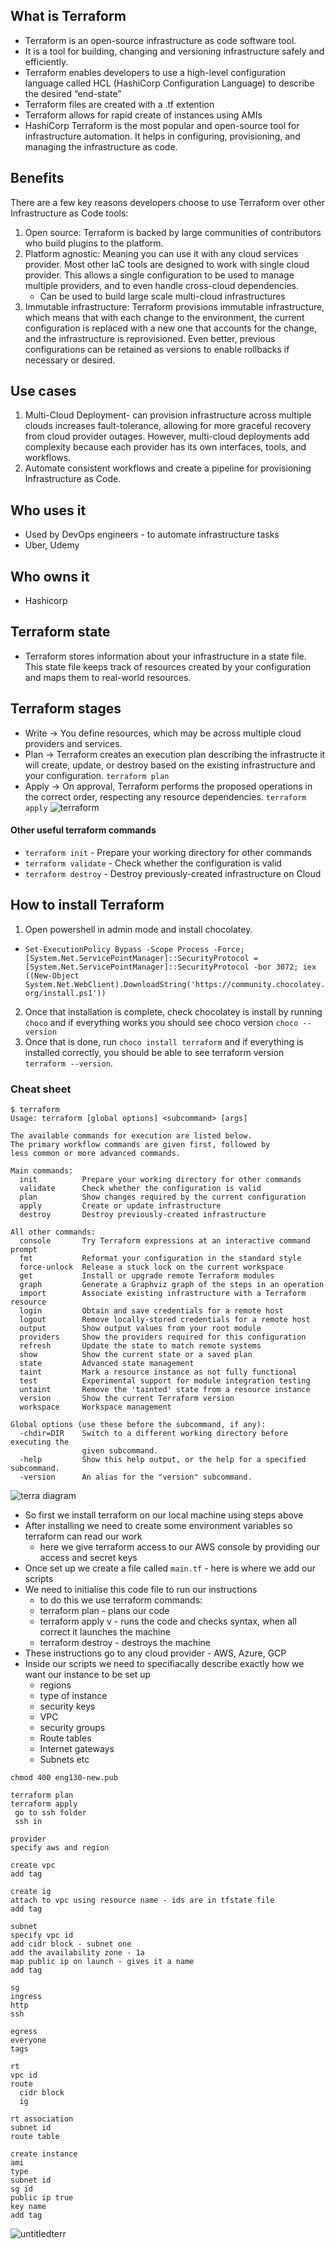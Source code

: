 ## What is Terraform
- Terraform is an open-source infrastructure as code software tool.
- It is a tool for building, changing and versioning infrastructure safely and efficiently.
- Terraform enables developers to use a high-level configuration language called HCL (HashiCorp Configuration Language) to describe the desired “end-state”
- Terraform files are created with a .tf extention
- Terraform allows for rapid create of instances using AMIs
- HashiCorp Terraform is the most popular and open-source tool for infrastructure automation. It helps in configuring, provisioning, and managing the infrastructure as code.

## Benefits
There are a few key reasons developers choose to use Terraform over other Infrastructure as Code tools:
1. Open source: Terraform is backed by large communities of contributors who build plugins to the platform.
2. Platform agnostic: Meaning you can use it with any cloud services provider. Most other IaC tools are designed to work with single cloud provider. This allows a single configuration to be used to manage multiple providers, and to even handle cross-cloud dependencies.
    - Can be used to build large scale multi-cloud infrastructures
3. Immutable infrastructure: Terraform provisions immutable infrastructure, which means that with each change to the environment, the current configuration is replaced with a new one that accounts for the change, and the infrastructure is reprovisioned. Even better, previous configurations can be retained as versions to enable rollbacks if necessary or desired.

## Use cases
1. Multi-Cloud Deployment- can provision infrastructure across multiple clouds increases fault-tolerance, allowing for more graceful recovery from cloud provider outages. However, multi-cloud deployments add complexity because each provider has its own interfaces, tools, and workflows.
2. Automate consistent workflows and create a pipeline for provisioning Infrastructure as Code. 

## Who uses it
- Used by DevOps engineers - to automate infrastructure tasks
- Uber, Udemy
## Who owns it
- Hashicorp
## Terraform state
- Terraform stores information about your infrastructure in a state file. This state file keeps track of resources created by your configuration and maps them to real-world resources.
## Terraform stages
- Write -> You define resources, which may be across multiple cloud providers and services.
- Plan -> Terraform creates an execution plan describing the infrastructe it will create, update, or destroy based on the existing infrastructure and your configuration. `terraform plan`
- Apply -> On approval, Terraform performs the proposed operations in the correct order, respecting any resource dependencies. `terraform apply`
![terraform](https://user-images.githubusercontent.com/115226294/202477572-d7d8d1b6-d73d-43c0-a097-a2ffc6f7d13f.png)
#### Other useful terraform commands
- `terraform init` - Prepare your working directory for other commands
- `terraform validate` - Check whether the configuration is valid
- `terraform destroy` - Destroy previously-created infrastructure on Cloud

## How to install Terraform
1. Open powershell in admin mode and install chocolatey.
- `Set-ExecutionPolicy Bypass -Scope Process -Force; [System.Net.ServicePointManager]::SecurityProtocol = [System.Net.ServicePointManager]::SecurityProtocol -bor 3072; iex ((New-Object System.Net.WebClient).DownloadString('https://community.chocolatey.org/install.ps1'))`
2. Once that installation is complete, check chocolatey is install by running `choco` and if everything works you should see choco version `choco --version`
3. Once that is done, run `choco install terraform` and if everything is installed correctly, you should be able to see terraform version `terraform --version`.

### Cheat sheet

```
$ terraform
Usage: terraform [global options] <subcommand> [args]

The available commands for execution are listed below.
The primary workflow commands are given first, followed by
less common or more advanced commands.

Main commands:
  init          Prepare your working directory for other commands
  validate      Check whether the configuration is valid
  plan          Show changes required by the current configuration
  apply         Create or update infrastructure
  destroy       Destroy previously-created infrastructure

All other commands:
  console       Try Terraform expressions at an interactive command prompt
  fmt           Reformat your configuration in the standard style
  force-unlock  Release a stuck lock on the current workspace
  get           Install or upgrade remote Terraform modules
  graph         Generate a Graphviz graph of the steps in an operation
  import        Associate existing infrastructure with a Terraform resource
  login         Obtain and save credentials for a remote host
  logout        Remove locally-stored credentials for a remote host
  output        Show output values from your root module
  providers     Show the providers required for this configuration
  refresh       Update the state to match remote systems
  show          Show the current state or a saved plan
  state         Advanced state management
  taint         Mark a resource instance as not fully functional
  test          Experimental support for module integration testing
  untaint       Remove the 'tainted' state from a resource instance
  version       Show the current Terraform version
  workspace     Workspace management

Global options (use these before the subcommand, if any):
  -chdir=DIR    Switch to a different working directory before executing the
                given subcommand.
  -help         Show this help output, or the help for a specified subcommand.
  -version      An alias for the "version" subcommand.
  ```
![terra diagram](https://user-images.githubusercontent.com/115226294/202477849-833606fd-f8e3-4357-9adb-f7163c7da741.png)

- So first we install terraform on our local machine using steps above
- After installing we need to create some environment variables so terraform can read our work
    - here we give terraform access to our AWS console by providing our access and secret keys
- Once set up we create a file called `main.tf` - here is where we add our scripts
- We need to initialise this code file to run our instructions
    - to do this we use terraform commands:
    - terraform plan - plans our code
    - terraform apply v - runs the code and checks syntax, when all correct it launches the machine
    - terraform destroy - destroys the machine
- These instructions go to any cloud provider - AWS, Azure, GCP
- Inside our scripts we need to specifiacally describe exactly how we want our instance to be set up
    - regions
    - type of instance 
    - security keys
    - VPC
    - security groups
    - Route tables
    - Internet gateways
    - Subnets etc
```
chmod 400 eng130-new.pub

terraform plan
terraform apply
 go to ssh folder
 ssh in

provider 
specify aws and region

create vpc
add tag

create ig
attach to vpc using resource name - ids are in tfstate file
add tag

subnet
specify vpc id
add cidr block - subnet one
add the availability zone - 1a
map public ip on launch - gives it a name
add tag

sg
ingress
http
ssh

egress 
everyone
tags

rt
vpc id
route
  cidr block
  ig

rt association
subnet id
route table

create instance
ami
type
subnet id
sg id
public ip true
key name
add tag

```
![untitledterr](https://user-images.githubusercontent.com/115226294/202727243-df40a638-89ff-44d1-983f-99ed170d9a12.png)

